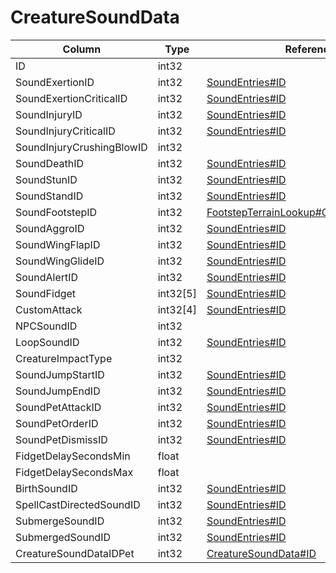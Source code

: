 # CreatureSoundData

| Column | Type | Reference | Comment |
|--------|------|-----------|---------|
|ID|int32|||
|SoundExertionID|int32|[SoundEntries#ID](SoundEntries.md)||
|SoundExertionCriticalID|int32|[SoundEntries#ID](SoundEntries.md)||
|SoundInjuryID|int32|[SoundEntries#ID](SoundEntries.md)||
|SoundInjuryCriticalID|int32|[SoundEntries#ID](SoundEntries.md)||
|SoundInjuryCrushingBlowID|int32|||
|SoundDeathID|int32|[SoundEntries#ID](SoundEntries.md)||
|SoundStunID|int32|[SoundEntries#ID](SoundEntries.md)||
|SoundStandID|int32|[SoundEntries#ID](SoundEntries.md)||
|SoundFootstepID|int32|[FootstepTerrainLookup#CreatureFootstepID](FootstepTerrainLookup.md)||
|SoundAggroID|int32|[SoundEntries#ID](SoundEntries.md)||
|SoundWingFlapID|int32|[SoundEntries#ID](SoundEntries.md)||
|SoundWingGlideID|int32|[SoundEntries#ID](SoundEntries.md)||
|SoundAlertID|int32|[SoundEntries#ID](SoundEntries.md)||
|SoundFidget|int32[5]|[SoundEntries#ID](SoundEntries.md)||
|CustomAttack|int32[4]|[SoundEntries#ID](SoundEntries.md)||
|NPCSoundID|int32|||
|LoopSoundID|int32|[SoundEntries#ID](SoundEntries.md)||
|CreatureImpactType|int32|||
|SoundJumpStartID|int32|[SoundEntries#ID](SoundEntries.md)||
|SoundJumpEndID|int32|[SoundEntries#ID](SoundEntries.md)||
|SoundPetAttackID|int32|[SoundEntries#ID](SoundEntries.md)||
|SoundPetOrderID|int32|[SoundEntries#ID](SoundEntries.md)||
|SoundPetDismissID|int32|[SoundEntries#ID](SoundEntries.md)||
|FidgetDelaySecondsMin|float|||
|FidgetDelaySecondsMax|float|||
|BirthSoundID|int32|[SoundEntries#ID](SoundEntries.md)||
|SpellCastDirectedSoundID|int32|[SoundEntries#ID](SoundEntries.md)||
|SubmergeSoundID|int32|[SoundEntries#ID](SoundEntries.md)||
|SubmergedSoundID|int32|[SoundEntries#ID](SoundEntries.md)||
|CreatureSoundDataIDPet|int32|[CreatureSoundData#ID](CreatureSoundData.md)||
